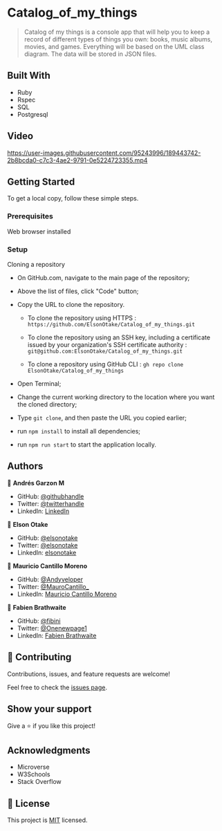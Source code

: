 # Catalog_of_my_things

> Catalog of my things is a console app that will help you to keep a record of different types of things you own: books, music albums, movies, and games. Everything will be based on the UML class diagram. The data will be stored in JSON files.


## Built With

- Ruby
- Rspec
- SQL 
- Postgresql

## Video 


https://user-images.githubusercontent.com/95243996/189443742-2b8bcda0-c7c3-4ae2-9791-0e5224723355.mp4


## Getting Started

To get a local copy, follow these simple steps.

### Prerequisites

Web browser installed

### Setup

Cloning a repository

- On GitHub.com, navigate to the main page of the repository;

- Above the list of files, click "Code" button;

- Copy the URL to clone the repository. 

  - To clone the repository using HTTPS : `https://github.com/ElsonOtake/Catalog_of_my_things.git`

  - To clone the repository using an SSH key, including a certificate issued by your organization's SSH certificate authority : `git@github.com:ElsonOtake/Catalog_of_my_things.git`

  - To clone a repository using GitHub CLI : `gh repo clone ElsonOtake/Catalog_of_my_things`

- Open Terminal;

- Change the current working directory to the location where you want the cloned directory;

- Type `git clone`, and then paste the URL you copied earlier;

- run `npm install` to install all dependencies;

- run `npm run start` to start the application locally.


## Authors

👤 **Andrés Garzon M**

- GitHub: [@githubhandle](https://github.com/andgarzonmal)
- Twitter: [@twitterhandle](https://twitter.com/twitterhandle)
- LinkedIn: [LinkedIn](https://www.linkedin.com/in/andres-garzon-maldonado/)

👤 **Elson Otake**

- GitHub: [@elsonotake](https://github.com/elsonotake)
- Twitter: [@elsonotake](https://twitter.com/elsonotake)
- LinkedIn: [elsonotake](https://linkedin.com/in/elsonotake)

👤 **Mauricio Cantillo Moreno**

- GitHub: [@Andyveloper](https://github.com/Andyveloper)
- Twitter: [@MauroCantillo\_](https://twitter.com/MauroCantillo_)
- LinkedIn: [Mauricio Cantillo Moreno](https://www.linkedin.com/in/mauricio-cantillo-moreno/)

👤 **Fabien Brathwaite**

- GitHub: [@fibini](https://github.com/fibini)
- Twitter: [@Onenewpage1](https://twitter.com/Onenewpage1)
- LinkedIn: [Fabien Brathwaite](https://www.linkedin.com/in/fabien-brathwaite/)



## 🤝 Contributing

Contributions, issues, and feature requests are welcome!

Feel free to check the [issues page](../../issues/).


## Show your support

Give a ⭐️ if you like this project!


## Acknowledgments

- Microverse
- W3Schools
- Stack Overflow


## 📝 License

This project is [MIT](./LICENSE) licensed.
